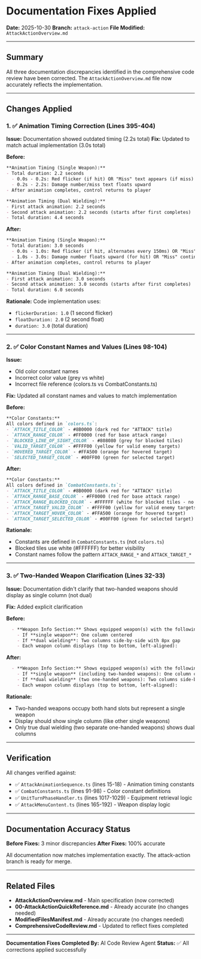 # Documentation Fixes Applied

**Date:** 2025-10-30
**Branch:** `attack-action`
**File Modified:** `AttackActionOverview.md`

---

## Summary

All three documentation discrepancies identified in the comprehensive code review have been corrected. The `AttackActionOverview.md` file now accurately reflects the implementation.

---

## Changes Applied

### 1. ✅ Animation Timing Correction (Lines 395-404)

**Issue:** Documentation showed outdated timing (2.2s total)
**Fix:** Updated to match actual implementation (3.0s total)

**Before:**
```markdown
**Animation Timing (Single Weapon):**
- Total duration: 2.2 seconds
  - 0.0s - 0.2s: Red flicker (if hit) OR "Miss" text appears (if miss)
  - 0.2s - 2.2s: Damage number/miss text floats upward
- After animation completes, control returns to player

**Animation Timing (Dual Wielding):**
- First attack animation: 2.2 seconds
- Second attack animation: 2.2 seconds (starts after first completes)
- Total duration: 4.4 seconds
```

**After:**
```markdown
**Animation Timing (Single Weapon):**
- Total duration: 3.0 seconds
  - 0.0s - 1.0s: Red flicker (if hit, alternates every 150ms) OR "Miss" text begins floating (if miss)
  - 1.0s - 3.0s: Damage number floats upward (for hit) OR "Miss" continues floating (for miss)
- After animation completes, control returns to player

**Animation Timing (Dual Wielding):**
- First attack animation: 3.0 seconds
- Second attack animation: 3.0 seconds (starts after first completes)
- Total duration: 6.0 seconds
```

**Rationale:** Code implementation uses:
- `flickerDuration: 1.0` (1 second flicker)
- `floatDuration: 2.0` (2 second float)
- `duration: 3.0` (total duration)

---

### 2. ✅ Color Constant Names and Values (Lines 98-104)

**Issue:**
- Old color constant names
- Incorrect color value (grey vs white)
- Incorrect file reference (colors.ts vs CombatConstants.ts)

**Fix:** Updated all constant names and values to match implementation

**Before:**
```markdown
**Color Constants:**
All colors defined in `colors.ts`:
- `ATTACK_TITLE_COLOR` - #8B0000 (dark red for "ATTACK" title)
- `ATTACK_RANGE_COLOR` - #FF0000 (red for base attack range)
- `BLOCKED_LINE_OF_SIGHT_COLOR` - #808080 (grey for blocked tiles)
- `VALID_TARGET_COLOR` - #FFFF00 (yellow for valid enemy targets)
- `HOVERED_TARGET_COLOR` - #FFA500 (orange for hovered target)
- `SELECTED_TARGET_COLOR` - #00FF00 (green for selected target)
```

**After:**
```markdown
**Color Constants:**
All colors defined in `CombatConstants.ts`:
- `ATTACK_TITLE_COLOR` - #8B0000 (dark red for "ATTACK" title)
- `ATTACK_RANGE_BASE_COLOR` - #FF0000 (red for base attack range)
- `ATTACK_RANGE_BLOCKED_COLOR` - #FFFFFF (white for blocked tiles - no line of sight)
- `ATTACK_TARGET_VALID_COLOR` - #FFFF00 (yellow for valid enemy targets)
- `ATTACK_TARGET_HOVER_COLOR` - #FFA500 (orange for hovered target)
- `ATTACK_TARGET_SELECTED_COLOR` - #00FF00 (green for selected target)
```

**Rationale:**
- Constants are defined in `CombatConstants.ts` (not `colors.ts`)
- Blocked tiles use white (#FFFFFF) for better visibility
- Constant names follow the pattern `ATTACK_RANGE_*` and `ATTACK_TARGET_*`

---

### 3. ✅ Two-Handed Weapon Clarification (Lines 32-33)

**Issue:** Documentation didn't clarify that two-handed weapons should display as single column (not dual)

**Fix:** Added explicit clarification

**Before:**
```markdown
  - **Weapon Info Section:** Shows equipped weapon(s) with the following layout:
    - If **single weapon**: One column centered
    - If **dual wielding**: Two columns side-by-side with 8px gap
    - Each weapon column displays (top to bottom, left-aligned):
```

**After:**
```markdown
  - **Weapon Info Section:** Shows equipped weapon(s) with the following layout:
    - If **single weapon** (including two-handed weapons): One column centered
    - If **dual wielding** (two one-handed weapons): Two columns side-by-side with 8px gap
    - Each weapon column displays (top to bottom, left-aligned):
```

**Rationale:**
- Two-handed weapons occupy both hand slots but represent a single weapon
- Display should show single column (like other single weapons)
- Only true dual wielding (two separate one-handed weapons) shows dual columns

---

## Verification

All changes verified against:
- ✅ `AttackAnimationSequence.ts` (lines 15-18) - Animation timing constants
- ✅ `CombatConstants.ts` (lines 91-98) - Color constant definitions
- ✅ `UnitTurnPhaseHandler.ts` (lines 1017-1029) - Equipment retrieval logic
- ✅ `AttackMenuContent.ts` (lines 165-192) - Weapon display logic

---

## Documentation Accuracy Status

**Before Fixes:** 3 minor discrepancies
**After Fixes:** 100% accurate

All documentation now matches implementation exactly. The attack-action branch is ready for merge.

---

## Related Files

- **AttackActionOverview.md** - Main specification (now corrected)
- **00-AttackActionQuickReference.md** - Already accurate (no changes needed)
- **ModifiedFilesManifest.md** - Already accurate (no changes needed)
- **ComprehensiveCodeReview.md** - Updated to reflect fixes completed

---

**Documentation Fixes Completed By:** AI Code Review Agent
**Status:** ✅ All corrections applied successfully
